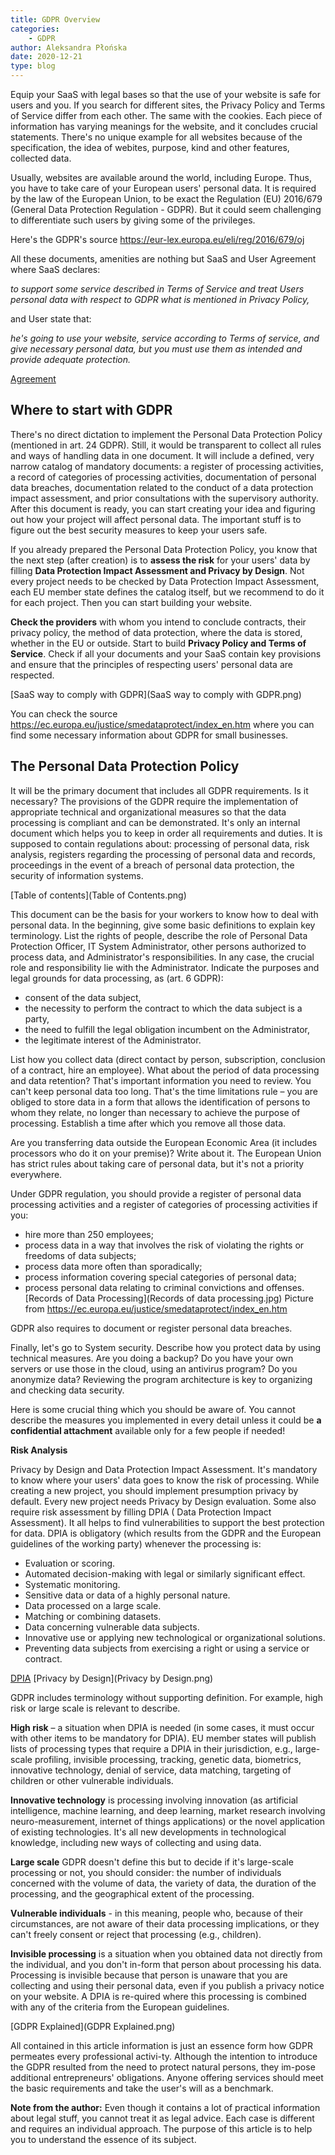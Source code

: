 ```yaml
---
title: GDPR Overview
categories:
    - GDPR
author: Aleksandra Płońska
date: 2020-12-21
type: blog
---
```

Equip your SaaS with legal bases so that the use of your website is safe for users and you. If you search for different sites, the Privacy Policy and Terms of Service differ from each other. The same with the cookies. Each piece of information has varying meanings for the website, and it concludes crucial statements. There's no unique example for all websites because of the specification, the idea of webites, purpose, kind and other features, collected data.

Usually, websites are available around the world, including Europe. Thus, you have to take care of your European users' personal data. It is required by the law of the European Union, to be exact the Regulation (EU) 2016/679 (General Data Protection Regulation - GDPR). But it could seem challenging to differentiate such users by giving some of the privileges.

Here's the GDPR's source https://eur-lex.europa.eu/eli/reg/2016/679/oj 

All these documents, amenities are nothing but SaaS and User Agreement where SaaS declares:

*to support some service described in Terms of Service and treat Users personal data with respect to GDPR what is mentioned in Privacy Policy,*

and User state that:

*he's going to use your website, service according to Terms of service, and give necessary personal data, but you must use them as intended and provide adequate protection.*

[Agreement](Agreement.png)

## Where to start with GDPR

There's no direct dictation to implement the Personal Data Protection Policy (mentioned in art. 24 GDPR). Still, it would be transparent to collect all rules and ways of handling data in one document. It will include a defined, very narrow catalog of mandatory documents: a register of processing activities, a record of categories of processing activities, documentation of personal data breaches, documentation related to the conduct of a data protection impact assessment, and prior consultations with the supervisory authority. 
After this document is ready, you can start creating your idea and figuring out how your project will affect personal data. The important stuff is to figure out the best security measures to keep your users safe. 

If you already prepared the Personal Data Protection Policy, you know that the next step (after creation) is to **assess the risk** for your users' data by filling **Data Protection Impact Assessment and Privacy by Design**. Not every project needs to be checked by Data Protection Impact Assessment, each EU member state defines the catalog itself, but we recommend to do it for each project. Then you can start building your website.

**Check the providers** with whom you intend to conclude contracts, their privacy policy, the method of data protection, where the data is stored, whether in the EU or outside. Start to build **Privacy Policy and Terms of Service**. Check if all your documents and your SaaS contain key provisions and ensure that the principles of respecting users' personal data are respected.

[SaaS way to comply with GDPR](SaaS way to comply with GDPR.png) 

You can check the source https://ec.europa.eu/justice/smedataprotect/index_en.htm where you can find some necessary information about GDPR for small businesses.

## The Personal Data Protection Policy


It will be the primary document that includes all GDPR requirements. Is it necessary? The provisions of the GDPR require the implementation of appropriate technical and organizational measures so that the data processing is compliant and can be demonstrated. It's only an internal document which helps you to keep in order all requirements and duties. It is supposed to contain regulations about: processing of personal data, risk analysis, registers regarding the processing of personal data and records, proceedings in the event of a breach of personal data protection, the security of information systems. 

[Table of contents](Table of Contents.png)

This document can be the basis for your workers to know how to deal with personal data. In the beginning, give some basic definitions to explain key terminology. List the rights of people, describe the role of Personal Data Protection Officer, IT System Administrator, other persons authorized to process data, and Administrator's responsibilities. In any case, the crucial role and responsibility lie with the Administrator. 
Indicate the purposes and legal grounds for data processing, as (art. 6 GDPR): 

- consent of the data subject,
- the necessity to perform the contract to which the data subject is a party,
- the need to fulfill the legal obligation incumbent on the Administrator,
- the legitimate interest of the Administrator.

List how you collect data (direct contact by person, subscription, conclusion of a contract, hire an employee).  What about the period of data processing and data retention? That's important information you need to review. You can't keep personal data too long. That's the time limitations rule – you are obliged to store data in a form that allows the identification of persons to whom they relate, no longer than necessary to achieve the purpose of processing. Establish a time after which you remove all those data.

Are you transferring data outside the European Economic Area (it includes processors who do it on your premise)? Write about it. The European Union has strict rules about taking care of personal data, but it's not a priority everywhere. 

Under GDPR regulation, you should provide a register of personal data processing activities and a register of categories of processing activities if you:
- hire more than 250 employees;
- process data in a way that involves the risk of violating the rights or freedoms of data subjects;
- process data more often than sporadically; 
- process information covering special categories of personal data; 
- process personal data relating to criminal convictions and offenses.
[Records of Data Processing](Records of data processing.jpg)
Picture from https://ec.europa.eu/justice/smedataprotect/index_en.htm

GDPR also requires to document or register personal data breaches. 

Finally, let's go to System security. Describe how you protect data by using technical measures. Are you doing a backup? Do you have your own servers or use those in the cloud, using an antivirus program? Do you anonymize data? Reviewing the program architecture is key to organizing and checking data security.

Here is some crucial thing which you should be aware of. You cannot describe the measures you implemented in every detail unless it could be **a confidential attachment** available only for a few people if needed! 

**Risk Analysis**

Privacy by Design and Data Protection Impact Assessment. It's mandatory to know where your users' data goes to know the risk of processing. While creating a new project, you should implement presumption privacy by default. Every new project needs Privacy by Design evaluation. Some also require risk assessment by filling DPIA ( Data Protection Impact Assessment). It all helps to find vulnerabilities to support the best protection for data. DPIA is obligatory (which results from the GDPR and the European guidelines of the working party) whenever the processing is:
- Evaluation or scoring.
- Automated decision-making with legal or similarly significant effect.
- Systematic monitoring.
- Sensitive data or data of a highly personal nature.
- Data processed on a large scale.
- Matching or combining datasets.
- Data concerning vulnerable data subjects.
- Innovative use or applying new technological or organizational solutions.
- Preventing data subjects from exercising a right or using a service or contract.

[DPIA](DPIA.png) [Privacy by Design](Privacy by Design.png)

GDPR includes terminology without supporting definition. For example, high risk or large scale is relevant to describe. 

**High risk** – a situation when DPIA is needed (in some cases, it must occur with other items to be mandatory for DPIA). EU member states will publish lists of processing types that require a DPIA in their jurisdiction, e.g., large-scale profiling, invisible processing, tracking, genetic data, biometrics, innovative technology, denial of service, data matching, targeting of children or other vulnerable individuals.

**Innovative technology** is processing involving innovation (as artificial intelligence, machine learning, and deep learning, market research involving neuro-measurement, internet of things applications) or the novel application of existing technologies. It's all new developments in technological knowledge, including new ways of collecting and using data.

**Large scale** GDPR doesn't define this but to decide if it's large-scale processing or not, you should consider: the number of individuals concerned with the volume of data, the variety of data, the duration of the processing, and the geographical extent of the processing.

**Vulnerable individuals** - in this meaning, people who, because of their circumstances, are not aware of their data processing implications, or they can't freely consent or reject that processing (e.g., children).

**Invisible processing** is a situation when you obtained data not directly from the individual, and you don't in-form that person about processing his data. Processing is invisible because that person is unaware that you are collecting and using their personal data, even if you publish a privacy notice on your website. A DPIA is re-quired where this processing is combined with any of the criteria from the European guidelines.

[GDPR Explained](GDPR Explained.png)

All contained in this article information is just an essence form how GDPR permeates every professional activi-ty. Although the intention to introduce the GDPR resulted from the need to protect natural persons, they im-pose additional entrepreneurs' obligations. Anyone offering services should meet the basic requirements and take the user's will as a benchmark.

**Note from the author:**
Even though it contains a lot of practical information about legal stuff, you cannot treat it as legal advice. Each case is different and requires an individual approach. The purpose of this article is to help you to understand the essence of its subject.



